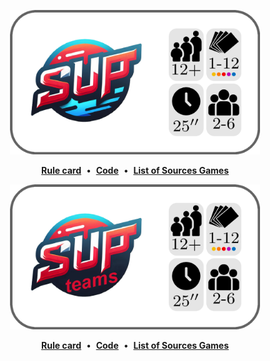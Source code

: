 <a name="sup"></a>
<p align="center">
  <img src="https://github.com/Polyhedr/Sources/blob/english/rules/Sup/Sup/rule_top.png" width="400px">
     <p align="center">
      <a href="https://github.com/Polyhedr/Sources/blob/english/rules/Sup/Sup/rule.pdf"><strong>Rule card</strong></a>
      &nbsp;•&nbsp;
      <a href="https://github.com/Polyhedr/Sources/blob/english/rules/Sup/Sup/rule.tex"><strong>Code</strong></a>
      &nbsp;•&nbsp;
      <a href="https://github.com/Polyhedr/Sources/tree/english?tab=readme-ov-file#sources-games-"><strong>List of Sources Games</strong></a>
     </p>
</p>


<a name="sup-team"></a>
<p align="center">
  <img src="https://github.com/Polyhedr/Sources/blob/english/rules/Sup/Sup_team/rule_top.png" width="400px">
     <p align="center">
      <a href="https://github.com/Polyhedr/Sources/blob/english/rules/Sup/Sup_team/rule.pdf"><strong>Rule card</strong></a>
      &nbsp;•&nbsp;
      <a href="https://github.com/Polyhedr/Sources/blob/english/rules/Sup/Sup_team/rule.tex"><strong>Code</strong></a>
      &nbsp;•&nbsp;
      <a href="https://github.com/Polyhedr/Sources/tree/english?tab=readme-ov-file#sources-games-"><strong>List of Sources Games</strong></a>
     </p>
</p>

